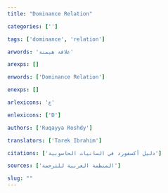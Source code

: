```yaml
---
title: "Dominance Relation"

categories: ['']

tags: ['dominance', 'relation']

arwords: 'علاقة هيمنة'

arexps: []

enwords: ['Dominance Relation']

enexps: []

arlexicons: 'ع'

enlexicons: ['D']

authors: ['Ruqayya Roshdy']

translators: ['Tarek Ibrahim']

citations: ['دليل أكسفورد في السانيات الحاسوبية']

sources: ['المنظمة العربية للترجمة']

slug: ""
---
```

